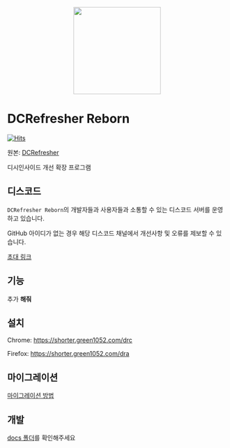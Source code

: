 <p align="center">
    <img src="https://github.com/green1052/DCRefresher-Reborn/raw/main/src/assets/icons/logo/Icon.png" width="200px"/>
</p>

# DCRefresher Reborn

[![Hits](https://hits.seeyoufarm.com/api/count/incr/badge.svg?url=https%3A%2F%2Fgithub.com%2Fgreen1052%2FDCRefresher-Reborn&count_bg=%2379C83D&title_bg=%23555555&icon=&icon_color=%23E7E7E7&title=hits&edge_flat=false)](https://hits.seeyoufarm.com)

원본: [DCRefresher](https://github.com/refresherdev/DCRefresher)

디시인사이드 개선 확장 프로그램

## 디스코드

`DCRefresher Reborn`의 개발자들과 사용자들과 소통할 수 있는 디스코드 서버를 운영하고 있습니다.

GitHub 아이디가 없는 경우 해당 디스코드 채널에서 개선사항 및 오류를 제보할 수 있습니다.  

[초대 링크](https://shorter.green1052.com/drd)

## 기능

추가 **해줘**

## 설치

Chrome: https://shorter.green1052.com/drc

Firefox: https://shorter.green1052.com/dra

## 마이그레이션

[마이그레이션 방법](https://github.com/green1052/DCRefresher-Reborn/tree/main/migration.md)

## 개발

[docs 폴더](https://github.com/green1052/DCRefresher-Reborn/tree/main/docs)를 확인해주세요
